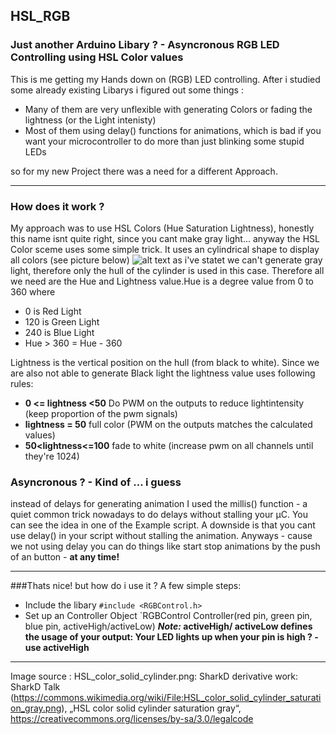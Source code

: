 ## HSL_RGB
### Just another Arduino Libary ? - Asyncronous RGB LED Controlling using HSL Color values

This is me getting my Hands down on (RGB) LED controlling. After i studied some already existing Libarys i figured out some things :
* Many of them are very unflexible with generating Colors or fading the lightness (or the Light intenisty)
* Most of them using delay() functions for animations, which is bad if you want your microcontroller to do more than just blinking some stupid LEDs

so for my new Project there was a need for a different Approach.

---
### How does it work ?
My approach was to use HSL Colors (Hue Saturation Lightness), honestly this name isnt quite right, since you cant make gray light... anyway
the HSL Color sceme uses some simple trick. It uses an cylindrical shape to display all colors (see picture below)
![alt text](https://upload.wikimedia.org/wikipedia/commons/6/6b/HSL_color_solid_cylinder_saturation_gray.png "Logo Title Text 1")
as i've statet we can't generate gray light, therefore only the hull of the cylinder is used in this case. Therefore all we need are the Hue and Lightness value.Hue is a degree value from 0 to 360 where 
* 0 is Red Light
* 120 is Green Light
* 240 is Blue Light
* Hue > 360 = Hue - 360

Lightness is the vertical position on the hull (from black to white). Since we are also not able to generate Black light the lightness value uses following rules:
* **0 <= lightness <50** Do PWM on the outputs to reduce lightintensity (keep proportion of the pwm signals)
* **lightness = 50** full color (PWM on the outputs matches the calculated values)
* **50<lightness<=100** fade to white (increase pwm on all channels until they're 1024)
### Asyncronous ? - Kind of ... i guess
instead of delays for generating animation I used the millis() function - a quiet common trick nowadays to do delays without stalling your µC. You can see the idea in one of the Example script. A downside is that you cant use delay() in your script without stalling the animation. Anyways - cause we not using delay you can do things like start stop animations by the push of an button - **at any time!**

---
###Thats nice! but how do i use it ?
A few simple steps:
* Include the libary `#include <RGBControl.h>`
* Set up an Controller Object `RGBControl Controller(red pin, green pin, blue pin, activeHigh/activeLow)
**_Note:_ activeHigh/ activeLow defines the usage of your output: Your LED lights up when your pin is high ? - use activeHigh**

---
Image source :
HSL_color_solid_cylinder.png: SharkD derivative work: SharkD Talk (https://commons.wikimedia.org/wiki/File:HSL_color_solid_cylinder_saturation_gray.png), „HSL color solid cylinder saturation gray“, https://creativecommons.org/licenses/by-sa/3.0/legalcode 
